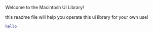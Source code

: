 Welcome to the Macintosh UI Library!

this readme file will help you operate this ui library for your own use!
```lua
hello
```
